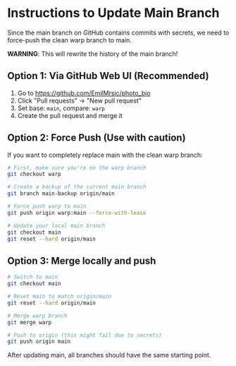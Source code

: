 # Instructions to Update Main Branch

Since the main branch on GitHub contains commits with secrets, we need to force-push the clean warp branch to main. 

**WARNING**: This will rewrite the history of the main branch!

## Option 1: Via GitHub Web UI (Recommended)

1. Go to https://github.com/EmilMrsic/photo_bio
2. Click "Pull requests" → "New pull request"
3. Set base: `main`, compare: `warp`
4. Create the pull request and merge it

## Option 2: Force Push (Use with caution)

If you want to completely replace main with the clean warp branch:

```bash
# First, make sure you're on the warp branch
git checkout warp

# Create a backup of the current main branch
git branch main-backup origin/main

# Force push warp to main
git push origin warp:main --force-with-lease

# Update your local main branch
git checkout main
git reset --hard origin/main
```

## Option 3: Merge locally and push

```bash
# Switch to main
git checkout main

# Reset main to match origin/main
git reset --hard origin/main

# Merge warp branch
git merge warp

# Push to origin (this might fail due to secrets)
git push origin main
```

After updating main, all branches should have the same starting point.

